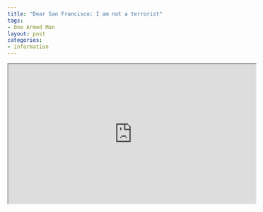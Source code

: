 ```yaml
---
title: "Dear San Francisco: I am not a terrorist"
tags:
- One Armed Man
layout: post
categories:
- information
---
```


<iframe width="560" height="315" src="https://www.youtube.com/embed/rbuhrxPO2r4" title="Dear San Francisco: I am not a terrorist."></iframe>